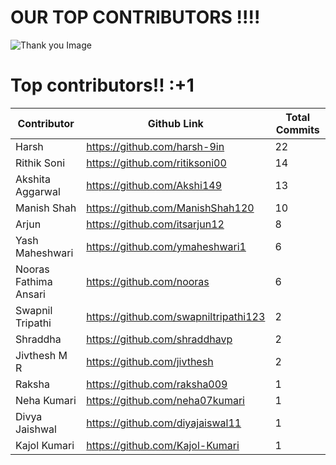 # **OUR TOP CONTRIBUTORS !!!!**
![Thank you Image](https://pvsmt99345.i.lithium.com/t5/image/serverpage/image-id/11515i5FE675D18BD5D6D4/image-size/large?v=1.0&px=999)

# Top contributors!!  :+1
**Contributor**|**Github Link**|**Total Commits**
-----------|-----------|-------------
Harsh      |https://github.com/harsh-9in | 22
Rithik Soni|https://github.com/ritiksoni00 | 14
Akshita Aggarwal|https://github.com/Akshi149 | 13
Manish Shah|https://github.com/ManishShah120 | 10
Arjun|https://github.com/itsarjun12 | 8
Yash Maheshwari|https://github.com/ymaheshwari1 | 6
Nooras Fathima Ansari|https://github.com/nooras | 6
Swapnil Tripathi|https://github.com/swapniltripathi123 |2
Shraddha |https://github.com/shraddhavp | 2
Jivthesh M R|https://github.com/jivthesh |2
Raksha|https://github.com/raksha009 | 1
Neha Kumari|https://github.com/neha07kumari | 1
Divya Jaishwal|https://github.com/diyajaiswal11 |1
Kajol Kumari|https://github.com/Kajol-Kumari | 1




